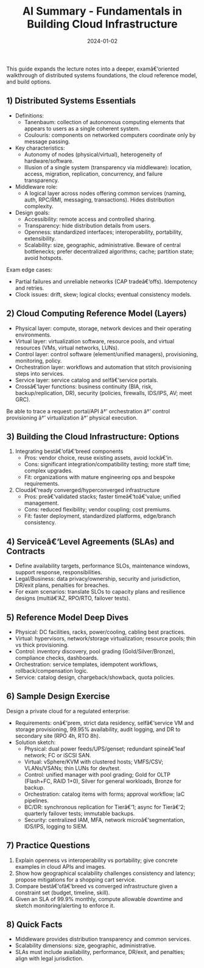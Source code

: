 ﻿---
layout: lecture
title: "AI Summary - Fundamentals in Building Cloud Infrastructure"
lecture_number: 2
date: 2024-01-02
collection: ai_notes
---
This guide expands the lecture notes into a deeper, examâ€‘oriented walkthrough of distributed systems foundations, the cloud reference model, and build options.

## 1) Distributed Systems Essentials
- Definitions:
  - Tanenbaum: collection of autonomous computing elements that appears to users as a single coherent system.
  - Coulouris: components on networked computers coordinate only by message passing.
- Key characteristics:
  - Autonomy of nodes (physical/virtual), heterogeneity of hardware/software.
  - Illusion of a single system (transparency via middleware): location, access, migration, replication, concurrency, and failure transparency.
- Middleware role:
  - A logical layer across nodes offering common services (naming, auth, RPC/RMI, messaging, transactions). Hides distribution complexity.
- Design goals:
  - Accessibility: remote access and controlled sharing.
  - Transparency: hide distribution details from users.
  - Openness: standardized interfaces; interoperability, portability, extensibility.
  - Scalability: size, geographic, administrative. Beware of central bottlenecks; prefer decentralized algorithms; cache; partition state; avoid hotspots.

Exam edge cases:
- Partial failures and unreliable networks (CAP tradeâ€‘offs). Idempotency and retries.
- Clock issues: drift, skew; logical clocks; eventual consistency models.

## 2) Cloud Computing Reference Model (Layers)
- Physical layer: compute, storage, network devices and their operating environments.
- Virtual layer: virtualization software, resource pools, and virtual resources (VMs, virtual networks, LUNs).
- Control layer: control software (element/unified managers), provisioning, monitoring, policy.
- Orchestration layer: workflows and automation that stitch provisioning steps into services.
- Service layer: service catalog and selfâ€‘service portals.
- Crossâ€‘layer functions: business continuity (BIA, risk, backup/replication, DR), security (policies, firewalls, IDS/IPS, AV; meet GRC).

Be able to trace a request: portal/API â†’ orchestration â†’ control provisioning â†’ virtualization â†’ physical execution.

## 3) Building the Cloud Infrastructure: Options
1) Integrating bestâ€‘ofâ€‘breed components
   - Pros: vendor choice, reuse existing assets, avoid lockâ€‘in.
   - Cons: significant integration/compatibility testing; more staff time; complex upgrades.
   - Fit: organizations with mature engineering ops and bespoke requirements.
2) Cloudâ€‘ready converged/hyperconverged infrastructure
   - Pros: preâ€‘validated stacks; faster timeâ€‘toâ€‘value; unified management.
   - Cons: reduced flexibility; vendor coupling; cost premiums.
   - Fit: faster deployment, standardized platforms, edge/branch consistency.

## 4) Serviceâ€‘Level Agreements (SLAs) and Contracts
- Define availability targets, performance SLOs, maintenance windows, support response, responsibilities.
- Legal/Business: data privacy/ownership, security and jurisdiction, DR/exit plans, penalties for breaches.
- For exam scenarios: translate SLOs to capacity plans and resilience designs (multiâ€‘AZ, RPO/RTO, failover tests).

## 5) Reference Model Deep Dives
- Physical: DC facilities, racks, power/cooling, cabling best practices.
- Virtual: hypervisors, network/storage virtualization; resource pools; thin vs thick provisioning.
- Control: inventory discovery, pool grading (Gold/Silver/Bronze), compliance checks, dashboards.
- Orchestration: service templates, idempotent workflows, rollback/compensation logic.
- Service: catalog design, chargeback/showback, quota policies.

## 6) Sample Design Exercise
Design a private cloud for a regulated enterprise:
- Requirements: onâ€‘prem, strict data residency, selfâ€‘service VM and storage provisioning, 99.95% availability, audit logging, and DR to secondary site (RPO 4h, RTO 8h).
- Solution sketch:
  - Physical: dual power feeds/UPS/genset; redundant spineâ€‘leaf network; FC or iSCSI SAN.
  - Virtual: vSphere/KVM with clustered hosts; VMFS/CSV; VLANs/VSANs; thin LUNs for dev/test.
  - Control: unified manager with pool grading; Gold for OLTP (Flash+FC, RAID 1+0), Silver for general workloads, Bronze for backup.
  - Orchestration: catalog items with forms; approval workflow; IaC pipelines.
  - BC/DR: synchronous replication for Tierâ€‘1; async for Tierâ€‘2; quarterly failover tests; immutable backups.
  - Security: centralized IAM, MFA, network microâ€‘segmentation, IDS/IPS, logging to SIEM.

## 7) Practice Questions
1) Explain openness vs interoperability vs portability; give concrete examples in cloud APIs and images.
2) Show how geographical scalability challenges consistency and latency; propose mitigations for a shopping cart service.
3) Compare bestâ€‘ofâ€‘breed vs converged infrastructure given a constraint set (budget, timeline, skill).
4) Given an SLA of 99.9% monthly, compute allowable downtime and sketch monitoring/alerting to enforce it.

## 8) Quick Facts
- Middleware provides distribution transparency and common services.
- Scalability dimensions: size, geographic, administrative.
- SLAs must include availability, performance, DR/exit, and penalties; align with legal jurisdiction.
